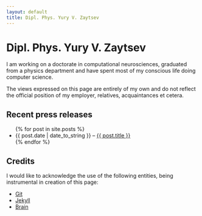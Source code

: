 ```yaml
---
layout: default
title: Dipl. Phys. Yury V. Zaytsev
---
```


Dipl. Phys. Yury V. Zaytsev
===========================

I am working on a doctorate in computational neurosciences, graduated from a physics department and have spent most of my conscious life doing computer science.

The views expressed on this page are entirely of my own and do not reflect the official position of my employer, relatives, acquaintances et cetera.

Recent press releases
---------------------

<ul class="posts">
    {% for post in site.posts %}
        <li><span>{{ post.date | date_to_string }}</span> &ndash; <a href="{{ post.url }}">{{ post.title }}</a></li>
    {% endfor %}
</ul>

Credits
-------

I would like to acknowledge the use of the following entities, being instrumental in creation of this page:

- [Git][1]
- [Jekyll][2]
- [Brain][3]

[1]: http://git-scm.com "Git rules!"
[2]: http://jekyllrb.com "Jekyll is cool, even though Ruby is not my cup of tea"
[3]: http://en.wikipedia.org/wiki/Human_brain "Something that I should probably exercise more"
